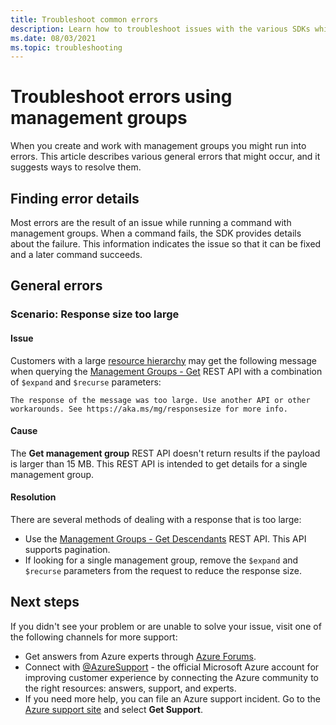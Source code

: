 ```yaml
---
title: Troubleshoot common errors
description: Learn how to troubleshoot issues with the various SDKs while working with management groups.
ms.date: 08/03/2021
ms.topic: troubleshooting
---
```

# Troubleshoot errors using management groups

When you create and work with management groups you might run into errors. This article describes
various general errors that might occur, and it suggests ways to resolve them.

## Finding error details

Most errors are the result of an issue while running a command with management groups. When a
command fails, the SDK provides details about the failure. This information indicates the issue so
that it can be fixed and a later command succeeds.

## General errors

### <a name="throttled"></a>Scenario: Response size too large

#### Issue

Customers with a large
[resource hierarchy](../overview.md#hierarchy-of-management-groups-and-subscriptions) may get the
following message when querying the
[Management Groups - Get](/rest/api/managementgroups/management-groups/get) REST API with a
combination of `$expand` and `$recurse` parameters:

```output
The response of the message was too large. Use another API or other workarounds. See https://aka.ms/mg/responsesize for more info.
```

#### Cause

The **Get management group** REST API doesn't return results if the payload is larger than 15 MB.
This REST API is intended to get details for a single management group.

#### Resolution

There are several methods of dealing with a response that is too large:

- Use the
  [Management Groups - Get Descendants](/rest/api/managementgroups/management-groups/get-descendants)
  REST API. This API supports pagination.
- If looking for a single management group, remove the `$expand` and `$recurse` parameters from the
  request to reduce the response size.

## Next steps

If you didn't see your problem or are unable to solve your issue, visit one of the following
channels for more support:

- Get answers from Azure experts through
  [Azure Forums](https://azure.microsoft.com/support/forums/).
- Connect with [@AzureSupport](https://twitter.com/azuresupport) - the official Microsoft Azure
  account for improving customer experience by connecting the Azure community to the right
  resources: answers, support, and experts.
- If you need more help, you can file an Azure support incident. Go to the
  [Azure support site](https://azure.microsoft.com/support/options/) and select **Get Support**.
